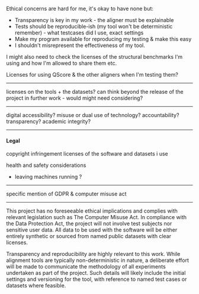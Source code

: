 
Ethical concerns are hard for me, it's okay to have none but:
- Transparency is key in my work - the aligner must be explainable
- Tests should be reproducible-ish (my tool won't be deterministic remember) - what testcases did I use, exact settings
- Make my program available for reproducing my testing & make this easy
- I shouldn't misrepresent the effectiveness of my tool.

I might also need to check the licenses of the structural benchmarks I'm using and how I'm allowed to share them etc.

Licenses for using QScore & the other aligners when I'm testing them?

---

licenses on the tools + the datasets?
can think beyond the release of the project
in further work - would might need considering?

-----


digital accessibility?
misuse or dual use of technology?
accountability? transparency?
academic integrity?

----


#### Legal


copyright infringement
licenses of the software and datasets i use

health and safety considerations
- leaving machines running ?

---

specific mention of GDPR & computer misuse act



-----

This project has no foreseeable ethical implications and complies with relevant legislation such as The Computer Misuse Act. In compliance with the Data Protection Act, the project will not involve test subjects nor sensitive user data. All data to be used with the software will be either entirely synthetic or sourced from named public datasets with clear licenses.

Transparency and reproducibility are highly relevant to this work. While alignment tools are typically non-deterministic in nature, a deliberate effort will be made to communicate the methodology of all experiments undertaken as part of the project. Such details will likely include the initial settings and versioning for the tool, with reference to named test cases or datasets where feasible.

